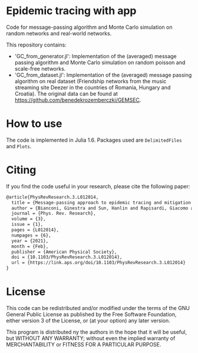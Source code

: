 # Epidemic tracing with app
Code for message-passing algorithm and Monte Carlo simulation on random networks and real-world networks.

This repository contains:

- 'GC_from_generator.jl': Implementation of the (averaged) message passing algorithm and Monte Carlo simulation on random poisson and scale-free networks.
- 'GC_from_dataset.jl': Implementation of the (averaged) message passing algorithm on real dataset (Friendship networks from the music streaming site Deezer in the countries of Romania, Hungary and Croatia). The original data can be found at https://github.com/benedekrozemberczki/GEMSEC.

# How to use
The code is implemented in Julia 1.6. Packages used are `DelimitedFiles` and `Plots`.

# Citing
If you find the code useful in your research, please cite the following paper:

```latex
@article{PhysRevResearch.3.L012014,
  title = {Message-passing approach to epidemic tracing and mitigation with apps},
  author = {Bianconi, Ginestra and Sun, Hanlin and Rapisardi, Giacomo and Arenas, Alex},
  journal = {Phys. Rev. Research},
  volume = {3},
  issue = {1},
  pages = {L012014},
  numpages = {6},
  year = {2021},
  month = {Feb},
  publisher = {American Physical Society},
  doi = {10.1103/PhysRevResearch.3.L012014},
  url = {https://link.aps.org/doi/10.1103/PhysRevResearch.3.L012014}
}
```
# License
This code can be redistributed and/or modified under the terms of the GNU General Public License as published by the Free Software Foundation, either version 3 of the License, or (at your option) any later version.
  
This program is distributed ny the authors in the hope that it will be useful, but WITHOUT ANY WARRANTY; without even the implied warranty of MERCHANTABILITY or FITNESS FOR A PARTICULAR PURPOSE.
